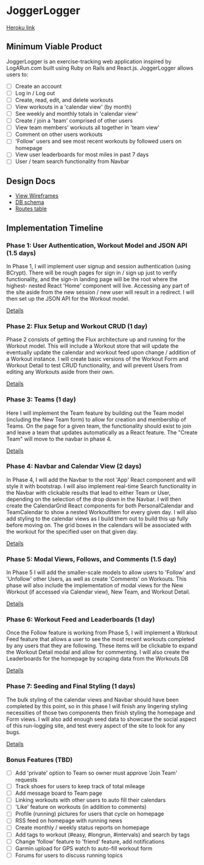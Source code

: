 # JoggerLogger

[Heroku link][heroku]

[heroku]: http://www.herokuapp.com

## Minimum Viable Product

JoggerLogger is an exercise-tracking web application inspired by LogARun.com
built using Ruby on Rails and React.js. JoggerLogger allows users to:

<!-- This is a Markdown checklist. Use it to keep track of your progress! -->

- [ ] Create an account
- [ ] Log in / Log out
- [ ] Create, read, edit, and delete workouts
- [ ] View workouts in a 'calendar view' (by month)
- [ ] See weekly and monthly totals in 'calendar view'
- [ ] Create / join a 'team' comprised of other users
- [ ] View team members' workouts all together in 'team view'
- [ ] Comment on other users workouts
- [ ] 'Follow' users and see most recent workouts by followed users on homepage
- [ ] View user leaderboards for most miles in past 7 days
- [ ] User / team search functionality from Navbar

## Design Docs
* [View Wireframes][view]
* [DB schema][schema]
* [Routes table][routes]

[view]: ./docs/views.md
[schema]: ./docs/schema.md
[routes]: ./docs/routes.md

## Implementation Timeline

### Phase 1: User Authentication, Workout Model and JSON API (1.5 days)

In Phase 1, I will implement user signup and session authentication (using
BCrypt). There will be rough pages for sign in / sign up just to verify
functionality, and the sign-in landing page will be the root where the highest-
nested React 'Home' component will live. Accessing any part of the site aside
from the new session / new user will result in a redirect. I will then set up
the JSON API for the Workout model.

[Details][phase-one]

### Phase 2: Flux Setup and Workout CRUD (1 day)

Phase 2 consists of getting the Flux architecture up and running for the
Workout model. This will include a Workout store that will update the eventually
update the calendar and workout feed upon change / addition of a Workout
instance. I will create basic versions of the Workout Form and Workout Detail to
test CRUD functionality, and will prevent Users from editing any Workouts aside
from their own.

[Details][phase-two]

### Phase 3: Teams (1 day)

Here I will implement the Team feature by building out the Team model (including
the New Team form) to allow for creation and membership of Teams. On the page
for a given team, the functionality should exist to join and leave a team
that updates automatically as a React feature. The "Create Team" will move to
the navbar in phase 4.

[Details][phase-three]

### Phase 4: Navbar and Calendar View (2 days)

In Phase 4, I will add the Navbar to the root 'App' React component and will
style it with bootstrap. I will also implement real-time Search functionality
in the Navbar with clickable results that lead to either Team or User, depending
on the selection of the drop down in the Navbar. I will then create the
CalendarGrid React components for both PersonalCalendar and TeamCalendar to
show a nested WorkoutItem for every given day. I will also add styling to the
calendar views as I build them out to build this up fully before moving on.
The grid boxes in the calendars will be associated with the workout for the
specified user on that given day.

[Details][phase-four]

### Phase 5: Modal Views, Follows, and Comments (1.5 day)

In Phase 5 I will add the smaller-scale models to allow users to 'Follow' and
'Unfollow' other Users, as well as create 'Comments' on Workouts. This phase
will also include the implementation of modal views for the New Workout (if
accessed via Calendar view), New Team, and Workout Detail.

[Details][phase-five]

### Phase 6: Workout Feed and Leaderboards (1 day)

Once the Follow feature is working from Phase 5, I will implement a Workout
Feed feature that allows a user to see the most recent workouts completed by
any users that they are following. These items will be clickable to expand the
Workout Detail modal and allow for commenting. I will also create the
Leaderboards for the homepage by scraping data from the Workouts DB

[Details][phase-six]

### Phase 7: Seeding and Final Styling (1 days)

The bulk styling of the calendar views and Navbar should have been completed by
this point, so in this phase I will finish any lingering styling necessities of
those two components then finish styling the homepage and Form views. I will
also add enough seed data to showcase the social aspect of this run-logging
site, and test every aspect of the site to look for any bugs.

[Details][phase-seven]

### Bonus Features (TBD)
- [ ] Add 'private' option to Team so owner must approve 'Join Team' requests
- [ ] Track shoes for users to keep track of total mileage
- [ ] Add message board to Team page
- [ ] Linking workouts with other users to auto fill their calendars
- [ ] 'Like' feature on workouts (in addition to comments)
- [ ] Profile (running) pictures for users that cycle on homepage
- [ ] RSS feed on homepage with running news
- [ ] Create monthly / weekly status reports on homepage
- [ ] Add tags to workout (#easy, #longrun, #intervals) and search by tags
- [ ] Change 'follow' feature to 'friend' feature, add notifications
- [ ] Garmin upload for GPS watch to auto-fill workout form
- [ ] Forums for users to discuss running topics

[phase-one]: ./docs/phases/phase1.md
[phase-two]: ./docs/phases/phase2.md
[phase-three]: ./docs/phases/phase3.md
[phase-four]: ./docs/phases/phase4.md
[phase-five]: ./docs/phases/phase5.md
[phase-six]: ./docs/phases/phase6.md
[phase-seven]: ./docs/phases/phase7.md
